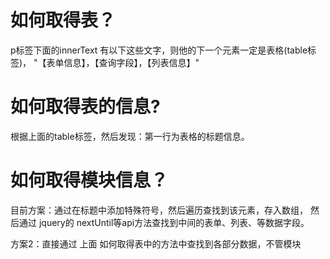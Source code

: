 <!--
 * @Author: 黄宇/Hyuishine
 * @Date: 2021-08-01 17:00:39
 * @LastEditors: 黄宇/Hyuishine
 * @LastEditTime: 2021-08-01 18:05:43
 * @Description: 
 * @Email: hyuishine@gmail.com
 * @Company: 3xData
 * @youWant: add you want
-->

# 如何取得表？

p标签下面的innerText 有以下这些文字，则他的下一个元素一定是表格(table标签)，
"【表单信息】，【查询字段】，【列表信息】"

# 如何取得表的信息?

根据上面的table标签，然后发现：第一行为表格的标题信息。

# 如何取得模块信息？

目前方案：通过在标题中添加特殊符号，然后遍历查找到该元素，存入数组，
然后通过 jquery的 nextUntil等api方法查找到中间的表单、列表、等数据字段。

方案2：直接通过 上面 如何取得表中的方法中查找到各部分数据，不管模块